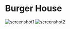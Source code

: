 # Burger House

![screenshot1](https://user-images.githubusercontent.com/54843957/90227103-aae32c80-de31-11ea-9eb7-69ffcc350680.jpeg)
![screenshot2](https://user-images.githubusercontent.com/54843957/90227272-e7168d00-de31-11ea-8119-144c89d2b3f3.jpeg)
